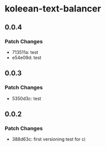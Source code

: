 # koleean-text-balancer

## 0.0.4

### Patch Changes

- 713511a: test
- e54e09d: test

## 0.0.3

### Patch Changes

- 5350d3c: test

## 0.0.2

### Patch Changes

- 388d63c: first versioning test for ci
